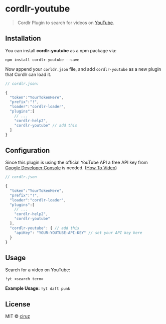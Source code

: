 # cordlr-youtube

> Cordlr Plugin to search for videos on [YouTube](https://www.youtube.com/).

## Installation

You can install **cordlr-youtube** as a npm package via:

``npm install cordlr-youtube --save``

Now append your ``corldr.json`` file, and add ``cordlr-youtube`` as a new plugin that Cordlr can load it.

```javascript
// cordlr.json:

{
  "token":"YourTokenHere",
  "prefix":"!",
  "loader":"cordlr-loader",
  "plugins":[
    // ...
    "cordlr-help2",
    "cordlr-youtube" // add this
  ]
}
```

## Configuration

Since this plugin is using the official YouTube API a free API key from [Google Developer Console](https://console.developers.google.com/) is needed. ([How To Video](https://www.youtube.com/watch?v=_HYYJelTExE&t=27s))


```javascript
// cordlr.json

{
  "token":"YourTokenHere",
  "prefix":"!",
  "loader":"cordlr-loader",
  "plugins":[
    // ...
    "cordlr-help2",
    "cordlr-youtube"
  ],
  "cordlr-youtube": { // add this
    "apiKey": "YOUR-YOUTUBE-API-KEY" // set your API key here
  }
}
```

## Usage

Search for a video on YouTube:

``!yt <search term>``

**Example Usage:** ``!yt daft punk``


## License

MIT © [ciruz](https://github.com/ciruz)